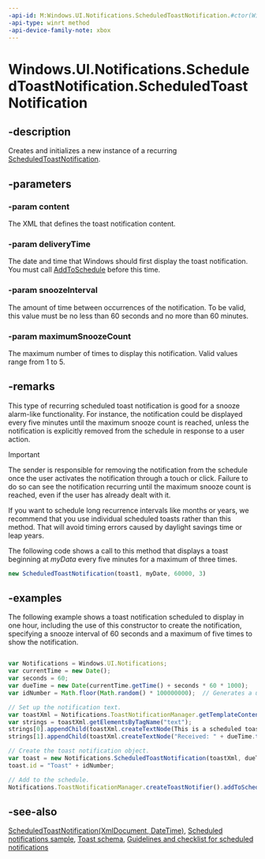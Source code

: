 ```yaml
---
-api-id: M:Windows.UI.Notifications.ScheduledToastNotification.#ctor(Windows.Data.Xml.Dom.XmlDocument,Windows.Foundation.DateTime,Windows.Foundation.TimeSpan,System.UInt32)
-api-type: winrt method
-api-device-family-note: xbox
---
```


<!-- Method syntax
public ScheduledToastNotification(Windows.Data.Xml.Dom.XmlDocument content, Windows.Foundation.DateTime deliveryTime, Windows.Foundation.TimeSpan snoozeInterval, System.UInt32 maximumSnoozeCount)
-->

# Windows.UI.Notifications.ScheduledToastNotification.ScheduledToastNotification

## -description
Creates and initializes a new instance of a recurring [ScheduledToastNotification](scheduledtoastnotification.md).

## -parameters
### -param content
The XML that defines the toast notification content.

### -param deliveryTime
The date and time that Windows should first display the toast notification. You must call [AddToSchedule](toastnotifier_addtoschedule.md) before this time.

### -param snoozeInterval
The amount of time between occurrences of the notification. To be valid, this value must be no less than 60 seconds and no more than 60 minutes.

### -param maximumSnoozeCount
The maximum number of times to display this notification. Valid values range from 1 to 5.

## -remarks
This type of recurring scheduled toast notification is good for a snooze alarm-like functionality. For instance, the notification could be displayed every five minutes until the maximum snooze count is reached, unless the notification is explicitly removed from the schedule in response to a user action.



> [!IMPORTANT]
> The sender is responsible for removing the notification from the schedule once the user activates the notification through a touch or click. Failure to do so can see the notification recurring until the maximum snooze count is reached, even if the user has already dealt with it.

If you want to schedule long recurrence intervals like months or years, we recommend that you use individual scheduled toasts rather than this method. That will avoid timing errors caused by daylight savings time or leap years.

The following code shows a call to this method that displays a toast beginning at *myData* every five minutes for a maximum of three times. 

```javascript
new ScheduledToastNotification(toast1, myDate, 60000, 3)
```



## -examples
The following example shows a toast notification scheduled to display in one hour, including the use of this constructor to create the notification, specifying a snooze interval of 60 seconds and a maximum of five times to show the notification.

```javascript

var Notifications = Windows.UI.Notifications;
var currentTime = new Date();
var seconds = 60;
var dueTime = new Date(currentTime.getTime() + seconds * 60 * 1000);
var idNumber = Math.floor(Math.random() * 100000000);  // Generates a unique ID number for the notification.

// Set up the notification text.
var toastXml = Notifications.ToastNotificationManager.getTemplateContent(Notifications.ToastTemplateType.toastText02);
var strings = toastXml.getElementsByTagName("text");
strings[0].appendChild(toastXml.createTextNode(This is a scheduled toast notification));
strings[1].appendChild(toastXml.createTextNode("Received: " + dueTime.toLocaleTimeString()));

// Create the toast notification object.
var toast = new Notifications.ScheduledToastNotification(toastXml, dueTime, 60 * 1000, 5);
toast.id = "Toast" + idNumber;

// Add to the schedule.
Notifications.ToastNotificationManager.createToastNotifier().addToSchedule(toast);
```



## -see-also
[ScheduledToastNotification(XmlDocument, DateTime)](scheduledtoastnotification_scheduledtoastnotification_1677895932.md), [Scheduled notifications sample](http://go.microsoft.com/fwlink/p/?linkid=241614), [Toast schema](https://docs.microsoft.com/uwp/schemas/tiles/toastschema/schema-root), [Guidelines and checklist for scheduled notifications](http://msdn.microsoft.com/library/ca9e9121-d1b1-461f-9c7e-b25225d917ca)